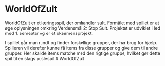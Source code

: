 # WorldOfZult
WorldOfZult er et læringsspil, der omhandler sult.
Formålet med spillet er at øge oplysningen omkring Verdensmål 2: Stop Sult.
Projektet er udviklet i led med 1. semester og er et eksamensprojekt.


I spillet går man rundt og finder forskellige grupper, der har brug for hjælp.
Spilleren vil derefter kunne få items fra disse grupper og
give dem til andre grupper. Her skal de items matche med den
rigtige gruppe, hvilket gør dette spil til en slags puslespil.# WorldOfZult
